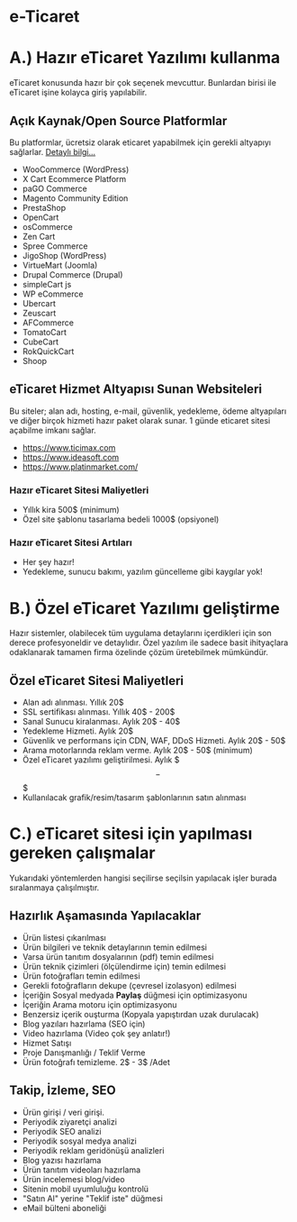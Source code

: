 # e-Ticaret

# A.) Hazır eTicaret Yazılımı kullanma
eTicaret konusunda hazır bir çok seçenek mevcuttur. Bunlardan birisi ile eTicaret işine kolayca giriş yapılabilir.

## Açık Kaynak/Open Source  Platformlar
Bu platformlar, ücretsiz olarak eticaret yapabilmek için gerekli altyapıyı sağlarlar. [Detaylı bilgi...](https://www.ecommerceceo.com/open-source-ecommerce/)

- WooCommerce (WordPress)
- X Cart Ecommerce Platform
- paGO Commerce
- Magento Community Edition
- PrestaShop
- OpenCart
- osCommerce
- Zen Cart
- Spree Commerce
- JigoShop (WordPress)
- VirtueMart (Joomla)
- Drupal Commerce (Drupal)
- simpleCart js
- WP eCommerce
- Ubercart
- Zeuscart
- AFCommerce
- TomatoCart
- CubeCart
- RokQuickCart
- Shoop

## eTicaret Hizmet Altyapısı Sunan Websiteleri
Bu siteler; alan adı, hosting, e-mail, güvenlik, yedekleme, ödeme altyapıları ve diğer birçok hizmeti hazır paket olarak sunar. 1 günde eticaret sitesi açabilme imkanı sağlar.

- https://www.ticimax.com
- https://www.ideasoft.com
- https://www.platinmarket.com/


### Hazır eTicaret Sitesi Maliyetleri
- Yıllık kira 500$ (minimum)
- Özel site şablonu tasarlama bedeli 1000$ (opsiyonel)


### Hazır eTicaret Sitesi Artıları
- Her şey hazır!
- Yedekleme, sunucu bakımı, yazılım güncelleme gibi kaygılar yok!


# B.) Özel eTicaret Yazılımı geliştirme
Hazır sistemler, olabilecek tüm uygulama detaylarını içerdikleri için son derece profesyoneldir ve detaylıdır. Özel yazılım ile sadece basit ihityaçlara odaklanarak tamamen firma özelinde çözüm üretebilmek mümkündür.

## Özel eTicaret Sitesi Maliyetleri
- Alan adı alınması. Yıllık 20$
- SSL sertifikası alınması. Yıllık 40$ - 200$
- Sanal Sunucu kiralanması. Aylık 20$ - 40$
- Yedekleme Hizmeti. Aylık 20$
- Güvenlik ve performans için CDN, WAF, DDoS Hizmeti. Aylık 20$ - 50$
- Arama motorlarında reklam verme. Aylık 20$ - 50$ (minimum)
- Özel eTicaret yazılımı geliştirilmesi. Aylık $$$ - $$$
- Kullanılacak grafik/resim/tasarım şablonlarının satın alınması


# C.) eTicaret sitesi için yapılması gereken çalışmalar
Yukarıdaki yöntemlerden hangisi seçilirse seçilsin yapılacak işler burada sıralanmaya çalışılmıştır.

## Hazırlık Aşamasında Yapılacaklar
- Ürün listesi çıkarılması
- Ürün bilgileri ve teknik detaylarının temin edilmesi
- Varsa ürün tanıtım dosyalarının (pdf) temin edilmesi
- Ürün teknik çizimleri (ölçülendirme için) temin edilmesi
- Ürün fotoğrafları temin edilmesi
- Gerekli fotoğrafların dekupe (çevresel izolasyon) edilmesi
- İçeriğin Sosyal medyada **Paylaş** düğmesi için optimizasyonu
- İçeriğin Arama motoru için optimizasyonu
- Benzersiz içerik ouşturma (Kopyala yapıştırdan uzak durulacak)
- Blog yazıları hazırlama (SEO için)
- Video hazırlama (Video çok şey anlatır!)
- Hizmet Satışı
- Proje Danışmanlığı / Teklif Verme
- Ürün fotoğrafı temizleme. 2$ - 3$ /Adet


## Takip, İzleme, SEO
- Ürün girişi / veri girişi.
- Periyodik ziyaretçi analizi
- Periyodik SEO analizi
- Periyodik sosyal medya analizi
- Periyodik reklam geridönüşü analizleri
- Blog yazısı hazırlama
- Ürün tanıtım videoları hazırlama
- Ürün incelemesi blog/video
- Sitenin mobil uyumluluğu kontrolü
- "Satın Al" yerine "Teklif iste" düğmesi
- eMail bülteni aboneliği
